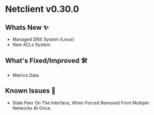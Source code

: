 # Netclient v0.30.0

## Whats New ✨
- Managed DNS System (Linux)
- New ACLs System

## What's Fixed/Improved 🛠
- Metrics Data

## Known Issues 🐞

- Stale Peer On The Interface, When Forced Removed From Multiple Networks At Once.
